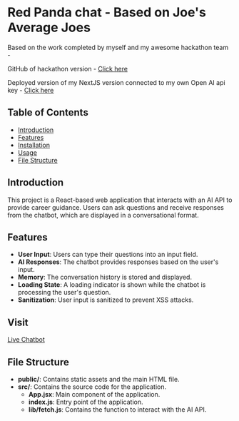 # Red Panda chat - Based on Joe's Average Joes

Based on the work completed by myself and my awesome hackathon team -

GitHub of hackathon version - [Click here](https://github.com/AparnaAbbina/averagejoe)

Deployed version of my NextJS version connected to my own Open AI api key - [Click here](https://codefest-hackathon.vercel.app/)

## Table of Contents

- [Introduction](#introduction)
- [Features](#features)
- [Installation](#installation)
- [Usage](#usage)
- [File Structure](#file-structure)

## Introduction

This project is a React-based web application that interacts with an AI API to provide career guidance. Users can ask questions and receive responses from the chatbot, which are displayed in a conversational format.

## Features

- **User Input**: Users can type their questions into an input field.
- **AI Responses**: The chatbot provides responses based on the user's input.
- **Memory**: The conversation history is stored and displayed.
- **Loading State**: A loading indicator is shown while the chatbot is processing the user's question.
- **Sanitization**: User input is sanitized to prevent XSS attacks.

## Visit

[Live Chatbot](https://codefest-hackathon.vercel.app/)

## File Structure

- **public/**: Contains static assets and the main HTML file.
- **src/**: Contains the source code for the application.
  - **App.jsx**: Main component of the application.
  - **index.js**: Entry point of the application.
  - **lib/fetch.js**: Contains the function to interact with the AI API.
